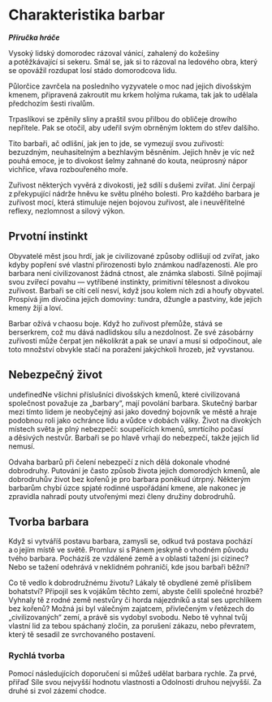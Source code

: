 # Charakteristika barbar

***Příručka hráče***
  
Vysoký lidský domorodec rázoval vánicí, zahalený do kožešiny a potěžkávající si sekeru. Smál se, jak si to rázoval na ledového obra, který se opovážil rozdupat losí stádo domorodcova lidu.
  
Půlorčice zavrčela na posledního vyzyvatele o moc nad jejich divošským kmenem, připravená zakroutit mu krkem holýma rukama, tak jak to udělala předchozím šesti rivalům.
  
Trpaslíkovi se zpěnily sliny a praštil svou přilbou do obličeje drowího nepřítele. Pak se otočil, aby udeřil svým obrněným loktem do střev dalšího.
  
Tito barbaři, ač odlišní, jak jen to jde, se vymezují svou zuřivostí: bezuzdným, neuhasitelným a bezhlavým běsněním. Jejich hněv je víc než pouhá emoce, je to divokost šelmy zahnané do kouta, neúprosný nápor vichřice, vřava rozbouřeného moře.
  
Zuřivost některých vyvěrá z divokosti, jež sdílí s dušemi zvířat. Jiní čerpají z překypující nádrže hněvu ke světu plného bolesti. Pro každého barbara je zuřivost mocí, která stimuluje nejen bojovou zuřivost, ale i neuvěřitelné reflexy, nezlomnost a silový výkon.
  
## Prvotní instinkt
  
Obyvatelé měst jsou hrdí, jak je civilizované způsoby odlišují od zvířat, jako kdyby popření své vlastní přirozenosti bylo známkou nadřazenosti. Ale pro barbara není civilizovanost žádná ctnost, ale známka slabosti. Silně pojímají svou zvířecí povahu — vytříbené instinkty, primitivní tělesnost a divokou zuřivost. Barbaři se cítí celí nesví, když jsou kolem nich zdi a houfy obyvatel. Prospívá jim divočina jejich domoviny: tundra, džungle a pastviny, kde jejich kmeny žijí a loví.
  
Barbar ožívá v chaosu boje. Když ho zuřivost přemůže, stává se berserkrem, což mu dává nadlidskou sílu a nezdolnost. Ze své zásobárny zuřivosti může čerpat jen několikrát a pak se unaví a musí si odpočinout, ale toto množství obvykle stačí na poražení jakýchkoli hrozeb, jež vyvstanou.
  
## Nebezpečný život
  
undefinedNe všichni příslušníci divošských kmenů, které civilizovaná společnost považuje za „barbary“, mají povolání barbara. Skutečný barbar mezi tímto lidem je neobyčejný asi jako dovedný bojovník ve městě a hraje podobnou roli jako ochránce lidu a vůdce v dobách války. Život na divokých místech světa je plný nebezpečí: soupeřících kmenů, smrtícího počasí a děsivých nestvůr. Barbaři se po hlavě vrhají do nebezpečí, takže jejich lid nemusí.
  
Odvaha barbarů při čelení nebezpečí z nich dělá dokonale vhodné dobrodruhy. Putování je často způsob života jejich domorodých kmenů, ale dobrodruhův život bez kořenů je pro barbara poněkud útrpný. Některým barbarům chybí úzce spjaté rodinné uspořádání kmene, ale nakonec je zpravidla nahradí pouty utvořenými mezi členy družiny dobrodruhů.
  
## Tvorba barbara
  
Když si vytváříš postavu barbara, zamysli se, odkud tvá postava pochází a o jejím místě ve světě. Promluv si s Pánem jeskyně o vhodném původu tvého barbara. Pocházíš ze vzdálené země a v oblasti tažení jsi cizinec? Nebo se tažení odehrává v neklidném pohraničí, kde jsou barbaři běžní?
  
Co tě vedlo k dobrodružnému životu? Lákaly tě obydlené země příslibem bohatství? Připojil ses k vojákům těchto zemí, abyste čelili společné hrozbě? Vyhnaly tě z rodné země nestvůry či horda nájezdníků a stal ses uprchlíkem bez kořenů? Možná jsi byl válečným zajatcem, přivlečeným v řetězech do „civilizovaných“ zemí, a právě sis vydobyl svobodu. Nebo tě vyhnal tvůj vlastní lid za tebou spáchaný zločin, za porušení zákazu, nebo převratem, který tě sesadil ze svrchovaného postavení.
  
### Rychlá tvorba
  
Pomocí následujících doporučení si můžeš udělat barbara rychle. Za prvé, přiřaď Síle svou nejvyšší hodnotu vlastnosti a Odolnosti druhou nejvyšší. Za druhé si zvol zázemí chodce.
<!--stackedit_data:
eyJoaXN0b3J5IjpbMzg4MTYwMDMwXX0=
-->